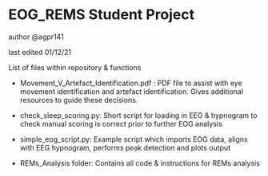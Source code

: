 # EOG_REMS Student Project

author @agpr141

last edited 01/12/21

List of files within repository & functions

* Movement_V_Artefact_Identification.pdf : PDF file to assist with eye movement identification and artefact identification. Gives additional resources to guide these decisions.

* check_sleep_scoring.py: Short script for loading in EEG & hypnogram to check manual scoring is correct prior to further EOG analysis

* simple_eog_script.py: Example script which imports EOG data, aligns with EEG hypnogram, performs peak detection and plots output

* REMs_Analysis folder: Contains all code & instructions for REMs analysis
